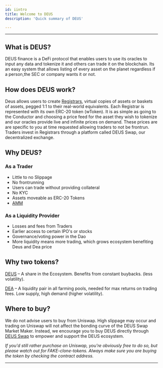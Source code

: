 ```yaml
---
id: iintro
title: Welcome to DEUS
description: 'Quick summary of DEUS'

---
```


___

## What is DEUS?

DEUS finance is a DeFi protocol that enables users to use its oracles to input any data and tokenize it and others can trade it on the blockchain. Its an easy system that allows listing of every asset on the planet regardless if a person,the SEC or company wants it or not.


## How does DEUS work?

Deus allows users to create [Registrars](registrar), virtual copies of assets or baskets of assets, pegged 1:1 to their real-world equivalents. Each Registrar is represented with its own ERC-20 token (wToken). It is as simple as going to the Conductor and choosing a price feed for the asset they wish to tokenize and our oracles provide live and infinite prices on demand. These prices are are specific to you at time requested allowing traders to not be frontrun. Traders invest in Registrars through a platform called DEUS Swap, our decentralized exchange.


## Why DEUS?

### As a Trader
- Little to no Slippage
- No frontrunning
- Users can trade without providing collateral
- No KYC
- Assets moveable as ERC-20 Tokens
- [AMM](amm)

### As a Liquidity Provider
- Losses and fees from Traders
- Earlier access to certain IPO's or stocks
- Governance/voting power in the Dao
- More liquidity means more trading, which grows ecosystem benefiting Deus and Dea price


## Why two tokens?

[DEUS](deus.md) – A share in the Ecosystem. Benefits from constant buybacks. (less volatility).

[DEA](dea) – A liquidity pair in all farming pools, needed for max returns on trading fees. Low supply, high demand (higher volatility).


## Where to buy? 
We do not advise users to buy from Uniswap. High slippage may occur and trading on Uniswap will not affect the bonding curve of the DEUS Swap Market Maker. Instead, we encourage you to buy DEUS directly through [DEUS Swap](https://app.deus.finance/swap) to empower and support the DEUS ecosystem. 

*If you'd still rather purchase on Uniswap, you're obviously free to do so, but please watch out for FAKE-clone-tokens. Always make sure you are buying the token by checking the contract address.*






___

